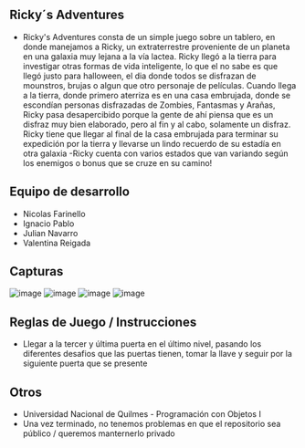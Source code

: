 ## Ricky´s Adventures
- Ricky's Adventures consta de un simple juego sobre un tablero, en donde manejamos a Ricky, un extraterrestre proveniente de un planeta en una galaxia muy lejana a la vía lactea.
  Ricky llegó a la tierra para investigar otras formas de vida inteligente, lo que el no sabe es que llegó justo para halloween, el dia donde todos se disfrazan de mounstros, brujas o
  algun que otro personaje de películas. Cuando llega a la tierra, donde primero aterriza es en una casa embrujada, donde se escondían personas disfrazadas de Zombies, Fantasmas y 
  Arañas, Ricky pasa desapercibido porque la gente de ahí piensa que es un disfraz muy bien elaborado, pero al fin y al cabo, solamente un disfraz. Ricky tiene que llegar al final de la
  casa embrujada para terminar su expedición por la tierra y llevarse un lindo recuerdo de su estadía en otra galaxia
  -Ricky cuenta con varios estados que van variando según los enemigos o bonus que se cruze en su camino!

## Equipo de desarrollo
- Nicolas Farinello
- Ignacio Pablo
- Julian Navarro
- Valentina Reigada

## Capturas

![image](https://user-images.githubusercontent.com/89800333/144133795-4e8ee830-c10a-4d1a-8d28-45313f2241a7.png)
![image](https://user-images.githubusercontent.com/89800333/144133820-5f36adc8-eabc-40ae-aacd-428631f45bc0.png)
![image](https://user-images.githubusercontent.com/89800333/144133829-013ab2af-dc63-4072-8262-bdbd26cbda2b.png)
![image]()


## Reglas de Juego / Instrucciones
- Llegar a la tercer y última puerta en el último nivel, pasando los diferentes desafios que las puertas tienen, tomar la llave y seguir por la siguiente puerta que se presente

## Otros

- Universidad Nacional de Quilmes - Programación con Objetos I
- Una vez terminado, no tenemos problemas en que el repositorio sea público / queremos manternerlo privado
